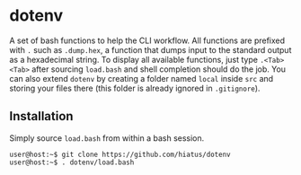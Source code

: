 dotenv
======
A set of bash functions to help the CLI workflow. All functions are prefixed with `.` such as
`.dump.hex`, a function that dumps input to the standard output as a hexadecimal string. To display
all available functions, just type `.<Tab><Tab>` after sourcing `load.bash` and shell completion
should do the job. You can also extend `dotenv` by creating a folder named `local` inside `src` and
storing your files there (this folder is already ignored in `.gitignore`).


Installation
------------
Simply source `load.bash` from within a bash session.
```
user@host:~$ git clone https://github.com/hiatus/dotenv
user@host:~$ . dotenv/load.bash
```
